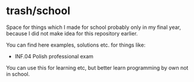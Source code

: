# trash/school
Space for things which I made for school probably only in my final year, because I did not make idea for this repository earlier.

You can find here examples, solutions etc. for things like:
- INF.04 Polish professional exam

You can use this for learning etc, but better learn programming by own not in school.
